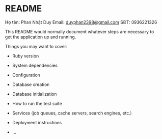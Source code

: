 # README

Họ tên: Phan Nhật Duy
Email: duyphan2398@gmail.com
SĐT: 0936221326




This README would normally document whatever steps are necessary to get the
application up and running.

Things you may want to cover:

* Ruby version

* System dependencies

* Configuration

* Database creation

* Database initialization

* How to run the test suite

* Services (job queues, cache servers, search engines, etc.)

* Deployment instructions

* ...
